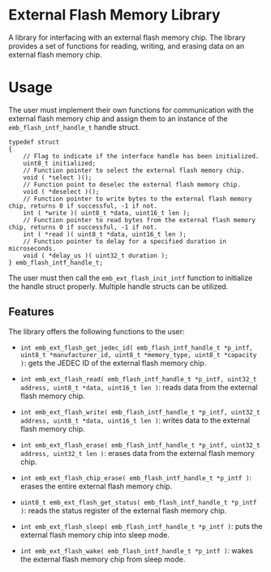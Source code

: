 # External Flash Memory Library
A library for interfacing with an external flash memory chip. The library provides a set of functions for reading, writing, and erasing data on an external flash memory chip.

# Usage
The user must implement their own functions for communication with the external flash memory chip and assign them to an instance of the `emb_flash_intf_handle_t` handle struct.

```
typedef struct
{
    // Flag to indicate if the interface handle has been initialized.
    uint8_t initialized;
    // Function pointer to select the external flash memory chip.
    void ( *select )();
    // Function point to deselec the external flash memory chip.
    void ( *deselect )();
    // Function pointer to write bytes to the external flash memory chip, returns 0 if successful, -1 if not.
    int ( *write )( uint8_t *data, uint16_t len );
    // Function pointer to read bytes from the external flash memory chip, returns 0 if successful, -1 if not.
    int ( *read )( uint8_t *data, uint16_t len );
    // Function pointer to delay for a specified duration in microseconds.
    void ( *delay_us )( uint32_t duration );
} emb_flash_intf_handle_t;
```

The user must then call the `emb_ext_flash_init_intf` function to initialize the handle struct properly. Multiple handle structs can be utilized.

## Features
The library offers the following functions to the user:

- `int emb_ext_flash_get_jedec_id( emb_flash_intf_handle_t *p_intf, uint8_t *manufacturer_id, uint8_t *memory_type, uint8_t *capacity )`: gets the JEDEC ID of the external flash memory chip.

- `int emb_ext_flash_read( emb_flash_intf_handle_t *p_intf, uint32_t address, uint8_t *data, uint16_t len )`: reads data from the external flash memory chip.

- `int emb_ext_flash_write( emb_flash_intf_handle_t *p_intf, uint32_t address, uint8_t *data, uint16_t len )`: writes data to the external flash memory chip.

- `int emb_ext_flash_erase( emb_flash_intf_handle_t *p_intf, uint32_t address, uint32_t len )`: erases data from the external flash memory chip.

- `int emb_ext_flash_chip_erase( emb_flash_intf_handle_t *p_intf )`: erases the entire external flash memory chip.

- `uint8_t emb_ext_flash_get_status( emb_flash_intf_handle_t *p_intf )`: reads the status register of the external flash memory chip.

- `int emb_ext_flash_sleep( emb_flash_intf_handle_t *p_intf )`: puts the external flash memory chip into sleep mode.

- `int emb_ext_flash_wake( emb_flash_intf_handle_t *p_intf )`: wakes the external flash memory chip from sleep mode.
